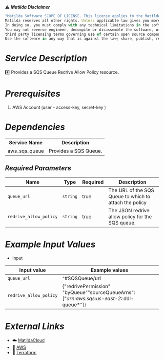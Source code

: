 :warning: ***Matilda Disclaimer***
```javascript
"Matilda Software SCOPE OF LICENSE. This license applies to the Matilda cloud product. The software is licensed, not sold. This agreement only gives you some rights to use the software. 
Matilda reserves all other rights. Unless applicable law gives you more rights despite this limitation, you may use the software only as expressly permitted in this agreement. 
In doing so, you must comply with any technical limitations in the software that only allow you to use it in certain ways. 
You may not reverse engineer, decompile or disassemble the software, or otherwise attempt to derive the source code for the software except and solely to the extent required by 
third party licensing terms governing use of certain open source components that may be included in the software; remove, minimize, block or modify any notices of Matilda or its suppliers in the software; 
Use the software in any way that is against the law; share, publish, rent or lease the software, or provide the software as a offering for others to use."
```

# *Service Description*
:hash: Provides a SQS Queue Redrive Allow Policy resource.

# *Prerequisites*
1. AWS Account (user - access-key, secret-key )


# *Dependencies*
| **Service Name**         | **Description**                    |
|--------------------------|------------------------------------|
| aws_sqs_queue            |  Provides a SQS Queue.             |

## *Required Parameters*
| Name | Type | Required | Description |
| --- | --- | --- | --- |
| `queue_url` | `string` | true | The URL of the SQS Queue to which to attach the policy |
| `redrive_allow_policy` | `string` | true |The JSON redrive allow policy for the SQS queue.|



# *Example Input Values*
* Input

| Input value                       | Example values                                                                           |
|-----------------------------------|------------------------------------------------------------------------------------------|
| `queue_url`                          | ^#SQSQueue/url                                                                               | 
| `redrive_allow_policy`                            | {\"redrivePermission\" \"byQueue\"\"sourceQueueArns\": [\"*arn:aws:sqs:us-east-2:*:ddl-queue*\"]}                                                                             |




# *External Links*
* :cloud: [MatildaCloud](https://www.matildacloud.com/docs/ "Matildacloud")
* :link: [AWS](https://aws.amazon.com/console/)
* :link: [Terraform](https://registry.terraform.io/providers/hashicorp/aws/latest/docs/resources/sqs_queue_redrive_allow_policy)
